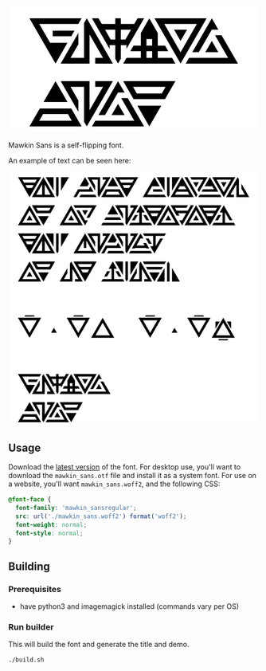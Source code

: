 ![Mawkin Sans](title.png)

Mawkin Sans is a self-flipping font.

An example of text can be seen here:

![The last metroid is in captivity. The galaxy is at peace.](demo.png)

## Usage

Download the [latest version](https://github.com/raffitz/mawkin-sans/releases/latest) of the font.  For desktop use, you'll want to download the `mawkin_sans.otf` file and install it as a system font.  For use on a website, you'll want `mawkin_sans.woff2`, and the following CSS:

```css
@font-face {
  font-family: 'mawkin_sansregular';
  src: url('./mawkin_sans.woff2') format('woff2');
  font-weight: normal;
  font-style: normal;
}
```

## Building

### Prerequisites

* have python3 and imagemagick installed (commands vary per OS)

### Run builder

This will build the font and generate the title and demo.

```bash
./build.sh
```

